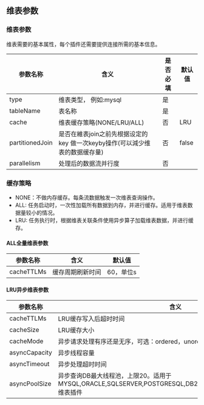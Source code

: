 ## 维表参数


### 维表参数

维表需要的基本属性，每个插件还需要提供连接所需的基本信息。

|参数名称|含义|是否必填|默认值|
|----|---|---|----|
| type | 维表类型， 例如:mysql |是||
| tableName| 表名称|是||
| cache | 维表缓存策略(NONE/LRU/ALL)|否|LRU|
| partitionedJoin | 是否在維表join之前先根据设定的key 做一次keyby操作(可以減少维表的数据缓存量)|否|false|
| parallelism | 处理后的数据流并行度|否||

### 缓存策略

-  NONE：不做内存缓存。每条流数据触发一次维表查询操作。
-  ALL:  任务启动时，一次性加载所有数据到内存，并进行缓存。适用于维表数据量较小的情况。
-  LRU:  任务执行时，根据维表关联条件使用异步算子加载维表数据，并进行缓存。

#### ALL全量维表参数

|参数名称|含义|默认值|
|----|---|----|
| cacheTTLMs | 缓存周期刷新时间 |60，单位s|

#### LRU异步维表参数

|参数名称|含义|默认值|
|----|---|----|
| cacheTTLMs | LRU缓存写入后超时时间 |60，单位s|
| cacheSize | LRU缓存大小 |10000|
| cacheMode | 异步请求处理有序还是无序，可选：ordered，unordered  |ordered|
| asyncCapacity | 异步线程容量 |100|
| asyncTimeout | 异步处理超时时间 |10000，单位毫秒|
| asyncPoolSize | 异步查询DB最大线程池，上限20。适用于MYSQL,ORACLE,SQLSERVER,POSTGRESQL,DB2,POLARDB,CLICKHOUSE,IMPALA维表插件|min(20,Runtime.getRuntime().availableProcessors() * 2)|


